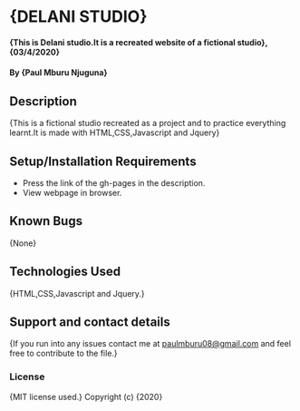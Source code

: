 # {DELANI STUDIO}
#### {This is Delani studio.It is a recreated website of a fictional studio}, {03/4/2020}
#### By **{Paul Mburu Njuguna}**
## Description
{This is a fictional studio recreated as a project and to practice everything learnt.It is made with HTML,CSS,Javascript and Jquery}
## Setup/Installation Requirements
* Press the link of the gh-pages in the description.
* View webpage in browser.
## Known Bugs
{None}
## Technologies Used
{HTML,CSS,Javascript and Jquery.}
## Support and contact details
{If you run into any issues contact me at paulmburu08@gmail.com and feel free to contribute to the file.}
### License
{MIT license used.}
Copyright (c) {2020}
